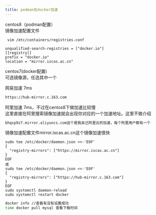 ```yaml
---
title: podman及docker加速
---
```


centos8（podman配置）<br />镜像加速配置文件
```
 vim /etc/containers/registries.conf
```
```
unqualified-search-registries = ["docker.io"]
[[registry]]
prefix = "docker.io"
location = "mirror.iscas.ac.cn"
```

centos7(docker配置)<br />可选镜像源，任选其中一个

网易加速 7ms
```bash
https://hub-mirror.c.163.com
```
阿里加速 7ms，不过在centos8下做加速比较慢<br />这里直接在阿里搜索镜像加速就会出现你对应的一个加速地址。这里不做介绍
```bash
bhqsp9z7.mirror.aliyuncs.com这个是我自己阿里云的加速，每个阿里用户都有一个
```

镜像加速配置文件mirror.iscas.ac.cn这个镜像加速很快
```
sudo tee /etc/docker/daemon.json <<-'EOF'
{
  "registry-mirrors": ["https://mirror.iscas.ac.cn"]
}
EOF
或
sudo tee /etc/docker/daemon.json <<-'EOF'
{
  "registry-mirrors": ["https://hub-mirror.c.163.com"]
}
EOF
sudo systemctl daemon-reload
sudo systemctl restart docker
```
```bash
docker info //查看有没有设置成功
time docker pull mysql 查看下载时间
```




